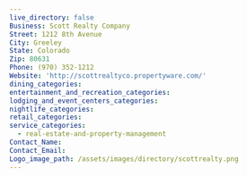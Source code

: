```yaml
---
live_directory: false
Business: Scott Realty Company
Street: 1212 8th Avenue
City: Greeley
State: Colorado
Zip: 80631
Phone: (970) 352-1212
Website: 'http://scottrealtyco.propertyware.com/'
dining_categories:
entertainment_and_recreation_categories:
lodging_and_event_centers_categories:
nightlife_categories:
retail_categories:
service_categories:
  - real-estate-and-property-management
Contact_Name:
Contact_Email:
Logo_image_path: /assets/images/directory/scottrealty.png
---
```


